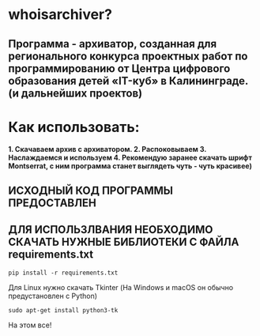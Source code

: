 # whoisarchiver?
## Программа - архиватор, созданная для регионального конкурса проектных работ по программированию от Центра цифрового образования детей «IT-куб»  в Калининграде. (и дальнейших проектов)

# Как использовать:
**1. Скачаваем архив с архиватором.
2. Распоковываем
3. Наслаждаемся и используем
4. Рекомендую заранее скачать шрифт Montserrat, с ним программа станет выглядеть чуть - чуть красивее)**


## ИСХОДНЫЙ КОД ПРОГРАММЫ ПРЕДОСТАВЛЕН
## ДЛЯ ИСПОЛЬЗЛВАНИЯ НЕОБХОДИМО СКАЧАТЬ НУЖНЫЕ БИБЛИОТЕКИ С ФАЙЛА requirements.txt

```Команда:
pip install -r requirements.txt
```

Для Linux нужно скачать Tkinter (На Windows и macOS он обычно предустановлен с Python)
```Команда:
sudo apt-get install python3-tk
```

На этом все!
